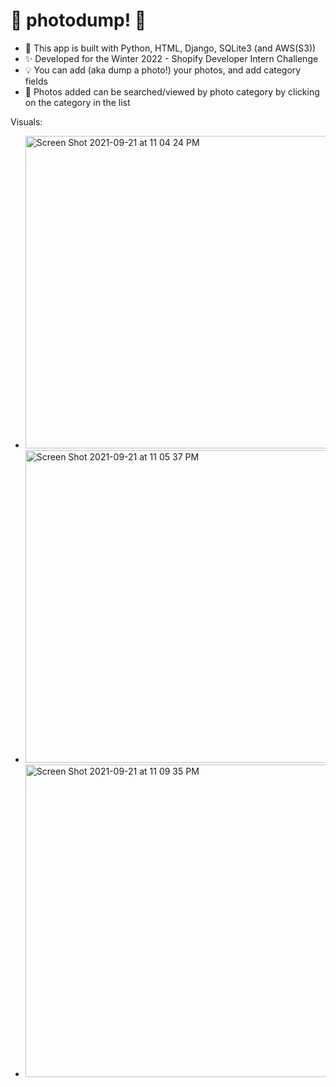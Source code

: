 # 📸 photodump! 🚮

* 🔨 This app is built with Python, HTML, Django, SQLite3 (and AWS(S3))
* ✨ Developed for the Winter 2022 - Shopify Developer Intern Challenge 
* 💡 You can add (aka dump a photo!) your photos, and add category fields
* 🔎 Photos added can be searched/viewed by photo category by clicking on the category in the list



Visuals:
* <img width="500" alt="Screen Shot 2021-09-21 at 11 04 24 PM" src="https://user-images.githubusercontent.com/61099428/134277105-94112519-615b-4a15-aa71-5d9ac2d6911b.png">
* <img width="500" alt="Screen Shot 2021-09-21 at 11 05 37 PM" src="https://user-images.githubusercontent.com/61099428/134277087-b5b3e579-9a6b-4679-8238-b4aa5479b829.png">
* <img width="500" alt="Screen Shot 2021-09-21 at 11 09 35 PM" src="https://user-images.githubusercontent.com/61099428/134277381-6ae94ed6-3cf4-4195-8cd4-d983414409e5.png">

